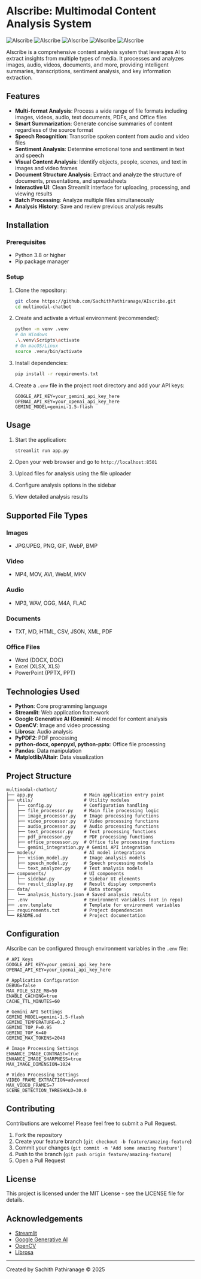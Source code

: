 # AIscribe: Multimodal Content Analysis System

![AIscribe](https://github.com/SachithPathiranage/multimodal-chatbot/assets/video_analyzing.png)
![AIscribe](https://github.com/SachithPathiranage/multimodal-chatbot/assets/video_analyzing_2.png)
![AIscribe](https://github.com/SachithPathiranage/multimodal-chatbot/assets/image_analyzing.png)
![AIscribe](https://github.com/SachithPathiranage/multimodal-chatbot/assets/image_analyzing_2.png)
![AIscribe](https://github.com/SachithPathiranage/multimodal-chatbot/assets/audio_analyzing_2.png)

AIscribe is a comprehensive content analysis system that leverages AI to extract insights from multiple types of media. It processes and analyzes images, audio, videos, documents, and more, providing intelligent summaries, transcriptions, sentiment analysis, and key information extraction.

## Features

- **Multi-format Analysis**: Process a wide range of file formats including images, videos, audio, text documents, PDFs, and Office files
- **Smart Summarization**: Generate concise summaries of content regardless of the source format
- **Speech Recognition**: Transcribe spoken content from audio and video files
- **Sentiment Analysis**: Determine emotional tone and sentiment in text and speech
- **Visual Content Analysis**: Identify objects, people, scenes, and text in images and video frames
- **Document Structure Analysis**: Extract and analyze the structure of documents, presentations, and spreadsheets
- **Interactive UI**: Clean Streamlit interface for uploading, processing, and viewing results
- **Batch Processing**: Analyze multiple files simultaneously
- **Analysis History**: Save and review previous analysis results

## Installation

### Prerequisites

- Python 3.8 or higher
- Pip package manager

### Setup

1. Clone the repository:
   ```bash
   git clone https://github.com/SachithPathiranage/AIscribe.git
   cd multimodal-chatbot
   ```

2. Create and activate a virtual environment (recommended):
   ```bash
   python -m venv .venv
   # On Windows
   .\.venv\Scripts\activate
   # On macOS/Linux
   source .venv/bin/activate
   ```

3. Install dependencies:
   ```bash
   pip install -r requirements.txt
   ```

4. Create a `.env` file in the project root directory and add your API keys:
   ```
   GOOGLE_API_KEY=your_gemini_api_key_here
   OPENAI_API_KEY=your_openai_api_key_here
   GEMINI_MODEL=gemini-1.5-flash
   ```

## Usage

1. Start the application:
   ```bash
   streamlit run app.py
   ```

2. Open your web browser and go to `http://localhost:8501`

3. Upload files for analysis using the file uploader

4. Configure analysis options in the sidebar

5. View detailed analysis results

## Supported File Types

### Images
- JPG/JPEG, PNG, GIF, WebP, BMP

### Video
- MP4, MOV, AVI, WebM, MKV

### Audio
- MP3, WAV, OGG, M4A, FLAC

### Documents
- TXT, MD, HTML, CSV, JSON, XML, PDF

### Office Files
- Word (DOCX, DOC)
- Excel (XLSX, XLS)
- PowerPoint (PPTX, PPT)

## Technologies Used

- **Python**: Core programming language
- **Streamlit**: Web application framework
- **Google Generative AI (Gemini)**: AI model for content analysis
- **OpenCV**: Image and video processing
- **Librosa**: Audio analysis
- **PyPDF2**: PDF processing
- **python-docx, openpyxl, python-pptx**: Office file processing
- **Pandas**: Data manipulation
- **Matplotlib/Altair**: Data visualization

## Project Structure

```
multimodal-chatbot/
├── app.py                   # Main application entry point
├── utils/                   # Utility modules
│   ├── config.py            # Configuration handling
│   ├── file_processor.py    # Main file processing logic
│   ├── image_processor.py   # Image processing functions
│   ├── video_processor.py   # Video processing functions
│   ├── audio_processor.py   # Audio processing functions
│   ├── text_processor.py    # Text processing functions
│   ├── pdf_processor.py     # PDF processing functions
│   ├── office_processor.py  # Office file processing functions
│   └── gemini_integration.py # Gemini API integration
├── models/                  # AI model integrations
│   ├── vision_model.py      # Image analysis models
│   ├── speech_model.py      # Speech processing models
│   └── text_analyzer.py     # Text analysis models
├── components/              # UI components
│   ├── sidebar.py           # Sidebar UI elements
│   └── result_display.py    # Result display components
├── data/                    # Data storage
│   └── analysis_history.json # Saved analysis results
├── .env                     # Environment variables (not in repo)
├── .env.template            # Template for environment variables
├── requirements.txt         # Project dependencies
└── README.md                # Project documentation
```

## Configuration

AIscribe can be configured through environment variables in the `.env` file:

```
# API Keys
GOOGLE_API_KEY=your_gemini_api_key_here
OPENAI_API_KEY=your_openai_api_key_here

# Application Configuration
DEBUG=false
MAX_FILE_SIZE_MB=50
ENABLE_CACHING=true
CACHE_TTL_MINUTES=60

# Gemini API Settings
GEMINI_MODEL=gemini-1.5-flash
GEMINI_TEMPERATURE=0.2
GEMINI_TOP_P=0.95
GEMINI_TOP_K=40
GEMINI_MAX_TOKENS=2048

# Image Processing Settings
ENHANCE_IMAGE_CONTRAST=true
ENHANCE_IMAGE_SHARPNESS=true
MAX_IMAGE_DIMENSION=1024

# Video Processing Settings
VIDEO_FRAME_EXTRACTION=advanced
MAX_VIDEO_FRAMES=7
SCENE_DETECTION_THRESHOLD=30.0
```

## Contributing

Contributions are welcome! Please feel free to submit a Pull Request.

1. Fork the repository
2. Create your feature branch (`git checkout -b feature/amazing-feature`)
3. Commit your changes (`git commit -m 'Add some amazing feature'`)
4. Push to the branch (`git push origin feature/amazing-feature`)
5. Open a Pull Request

## License

This project is licensed under the MIT License - see the LICENSE file for details.

## Acknowledgements

- [Streamlit](https://streamlit.io/)
- [Google Generative AI](https://ai.google.dev/)
- [OpenCV](https://opencv.org/)
- [Librosa](https://librosa.org/)

---

Created by Sachith Pathiranage © 2025